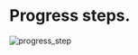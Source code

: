 # Progress steps.


![progress_step](https://user-images.githubusercontent.com/57181054/169010038-1f1b65c7-325a-4681-a20a-3bed39b9f0a5.gif)
